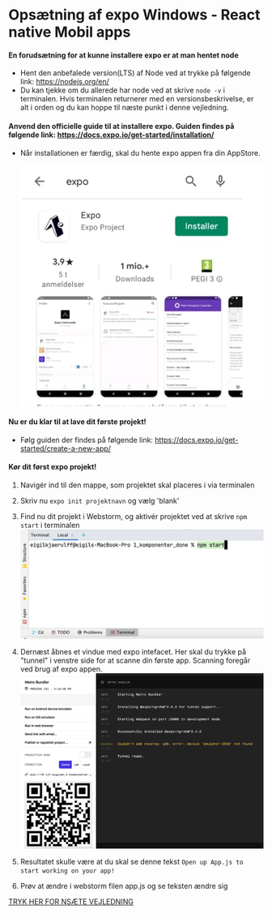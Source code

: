 # Opsætning af expo Windows - React native Mobil apps

#### En forudsætning for at kunne installere expo er at man hentet node
- Hent den anbefalede version(LTS) af Node ved at trykke på følgende link: https://nodejs.org/en/
- Du kan tjekke om du allerede har node ved at skrive `node -v` i terminalen. Hvis terminalen returnerer med en versionsbeskrivelse, er alt i orden og du kan hoppe til næste punkt i denne vejledning. 

#### Anvend den officielle guide til at installere expo. Guiden findes på følgende link: https://docs.expo.io/get-started/installation/

- Når installationen er færdig, skal du hente expo appen fra din AppStore.
 
  ![expo](billeder/expoIcon.png)


#### Nu er du klar til at lave dit første projekt! 
- Følg guiden der findes på følgende link: https://docs.expo.io/get-started/create-a-new-app/

#### Kør dit først expo projekt!
1. Navigér ind til den mappe, som projektet skal placeres i via terminalen

2. Skriv nu `expo init projektnavn` og vælg 'blank'
3. Find nu dit projekt i Webstorm, og aktivér projektet ved at skrive
   `npm start` i terminalen
   ![img.png](billeder/screenshot4.png)

4. Dernæst åbnes et vindue med expo intefacet. Her skal du trykke på "tunnel" i venstre side for at scanne din første app. Scanning foregår ved brug af expo appen.
   ![](billeder/screenshot5.png)

5. Resultatet skulle være at du skal se denne tekst `Open up App.js to start working on your app!`
6. Prøv at ændre i webstorm filen app.js og se teksten ændre sig


<a href="https://github.com/Innovationg-og-ny-teknologi-2021/0_intro_vejledning/blob/main/windows/3_github_vejledning.md
" target="_blank">TRYK HER FOR NSÆTE VEJLEDNING</a>

